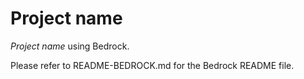 # Project name

*Project name* using Bedrock.

Please refer to README-BEDROCK.md for the Bedrock README file.
